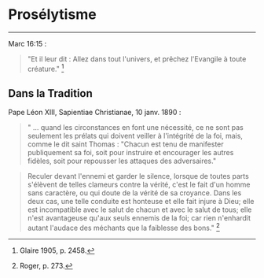 # Prosélytisme

***

Marc 16:15 :

> "Et il leur dit : Allez dans tout l'univers, et prêchez l'Evangile à toute créature." [^1]

[^1]: Glaire 1905, p. 2458.

## Dans la Tradition

Pape Léon XIII, Sapientiae Christianae, 10 janv. 1890 :

> " ... quand les circonstances en font une nécessité, ce ne sont pas seulement les prélats qui doivent veiller à l'intégrité de la foi, mais, comme le dit saint Thomas : "Chacun est tenu de manifester publiquement sa foi, soit pour instruire et encourager les autres fidèles, soit pour repousser les attaques des adversaires." 

> Reculer devant l'ennemi et garder le silence, lorsque de toutes parts s'élèvent de telles clameurs contre la vérité, c'est le fait d'un homme sans caractère, ou qui doute de la vérité de sa croyance. Dans les deux cas, une telle conduite est honteuse et elle fait injure à Dieu; elle est incompatible avec le salut de chacun et avec le salut de tous; elle n'est avantageuse qu'aux seuls ennemis de la foi; car rien n'enhardit autant l'audace des méchants que la faiblesse des bons." [^2]

[^2]: Roger, p. 273.
